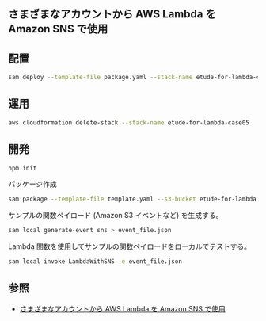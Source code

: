 さまざまなアカウントから AWS Lambda を Amazon SNS で使用
---

## 配置
```bash
sam deploy --template-file package.yaml --stack-name etude-for-lambda-case05 --capabilities CAPABILITY_IAM
```

## 運用
```bash
aws cloudformation delete-stack --stack-name etude-for-lambda-case05
```

## 開発
```bash
npm init
```
パッケージ作成
```bash
sam package --template-file template.yaml --s3-bucket etude-for-lambda --output-template-file package.yaml
```
サンプルの関数ペイロード (Amazon S3 イベントなど) を生成する。
```bash
sam local generate-event sns > event_file.json
```
Lambda 関数を使用してサンプルの関数ペイロードをローカルでテストする。
```bash
sam local invoke LambdaWithSNS -e event_file.json 
```

## 参照
+ [さまざまなアカウントから AWS Lambda を Amazon SNS で使用](https://docs.aws.amazon.com/ja_jp/lambda/latest/dg/with-sns.html)
